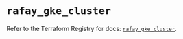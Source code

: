 # `rafay_gke_cluster`

Refer to the Terraform Registry for docs: [`rafay_gke_cluster`](https://registry.terraform.io/providers/rafaysystems/rafay/1.1.52/docs/resources/gke_cluster).
